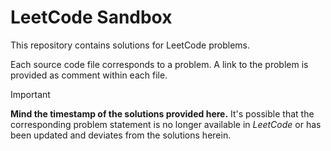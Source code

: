 # LeetCode Sandbox

This repository contains solutions for LeetCode problems.

Each source code file corresponds to a problem.
A link to the problem is provided as comment within each file.

> [!IMPORTANT]  
> **Mind the timestamp of the solutions provided here.**
> It's possible that the corresponding problem statement is no longer available in _LeetCode_ or has been updated and deviates from the solutions herein.